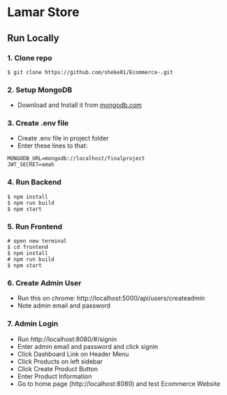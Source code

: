 # Lamar Store

## Run Locally

### 1. Clone repo

```
$ git clone https://github.com/sheke01/Ecommerce-.git
```

### 2. Setup MongoDB
 - Download and Install it from [mongodb.com](https://www.mongodb.com/try/download/community)

### 3. Create .env file
- Create .env file in project folder
- Enter these lines to that:

```
MONGODB_URL=mongodb://localhost/finalproject
JWT_SECRET=amah
```

### 4. Run Backend

```
$ npm install
$ npm run build
$ npm start
```

### 5. Run Frontend

```
# open new terminal
$ cd frontend
$ npm install
# npm run build
$ npm start
```
### 6. Create Admin User

- Run this on chrome: http://localhost:5000/api/users/createadmin
- Note admin email and password

### 7. Admin Login

- Run http://localhost:8080/#/signin
- Enter admin email and password and click signin
- Click Dashboard Link on Header Menu
- Click Products on left sidebar
- Click Create Product Button
- Enter Product Information
- Go to home page (http://localhost:8080) and test Ecommerce Website